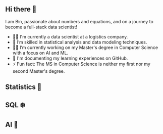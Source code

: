 ## Hi there 👋

I am Bin, passionate about numbers and equations, and on a journey to become a full-stack data scientist!
- :woman_technologist: I'm currently a data scientist at a logistics company.
- 🌱 I’m skilled in statistical analysis and data modeling techniques.
- :woman_student: I’m currently working on my Master's degree in Computer Science with a focus on AI and ML.
- :pencil: I'm documenting my learning experiences on GitHub.
- ⚡ Fun fact: The MS in Computer Science is neither my first nor my second Master's degree.

## Statistics 🧮

## SQL ❄️

## AI 🤖

<!--
**BinLi8256/BinLi8256** is a ✨ _special_ ✨ repository because its `README.md` (this file) appears on your GitHub profile.


Here are some ideas to get you started:

- 🔭 I’m currently working on ...
- 🌱 I’m currently learning ...
- 👯 I’m looking to collaborate on ...
- 🤔 I’m looking for help with ...
- 💬 Ask me about ...
- 📫 How to reach me: ...
- 😄 Pronouns: ...
- ⚡ Fun fact: ...
-->
